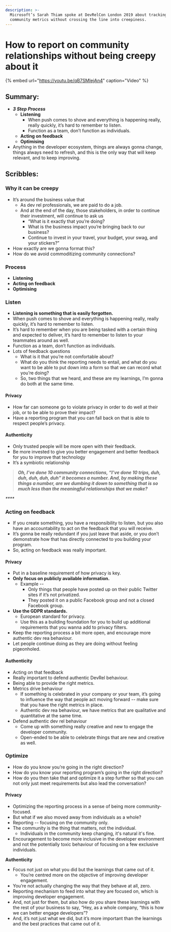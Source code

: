 ```yaml
---
description: >-
  Microsoft’s Sarah Thiam spoke at DevRelCon London 2019 about tracking
  community metrics without crossing the line into creepiness.
---
```


# How to report on community relationships without being creepy about it

{% embed url="https://youtu.be/qB7SMIejAn4" caption="Video" %}

## Summary:

* _**3 Step Process**_
  * **Listening** 
    * When push comes to shove and everything is happening really, really quickly, it’s hard to remember to listen. 
    * Function as a team, don’t function as individuals. 
  * **Acting on feedback** 
  * **Optimising**
* Anything in the developer ecosystem, things are always gonna change, things always need to refresh, and this is the only way that will keep relevant, and to keep improving.

## Scribbles: 

### Why it can be creepy

* It’s around the business value that 
  * As dev rel professionals, we are paid to do a job. 
  * And at the end of the day, those stakeholders, in order to continue their investment, will continue to ask us
    * “What is it exactly that you’re doing? 
    * What is the business impact you’re bringing back to our business?
    * Continue to invest in your travel, your budget, your swag, and your stickers?” 
* How exactly are we gonna format this? 
* How do we avoid commoditizing community connections?

### Process

* **Listening** 
* **Acting on feedback** 
* **Optimising**

### Listen

* **Listening is something that is easily forgotten.** 
* When push comes to shove and everything is happening really, really quickly, it’s hard to remember to listen. 
* It’s hard to remember when you are being tasked with a certain thing and expected to deliver, it’s hard to remember to listen to your teammates around as well. 
* Function as a team, don’t function as individuals. 
* Lots of feedback questions 
  * What is it that you’re not comfortable about?
  * What do you think the reporting needs to entail, and what do you want to be able to put down into a form so that we can record what you’re doing? 
  * So, two things that we heard, and these are my learnings, I’m gonna do both at the same time.

#### Privacy

* How far can someone go to violate privacy in order to do well at their job, or to be able to prove their impact?
* Have a reporting program that you can fall back on that is able to respect people’s privacy.

#### Authenticity

* Only trusted people will be more open with their feedback.
* Be more invested to give you better engagement and better feedback for you to improve that technology
* It’s a symbiotic relationship

> _**Oh, I’ve done 10 community connections, “I’ve done 10 trips, duh, duh, duh, duh, duh” it becomes a number. And, by making these things a number, are we dumbing it down to something that is so much less than the meaningful relationships that we make?**_

_\*\*\*\*_

### Acting on feedback 

* If you create something, you have a responsibility to listen, but you also have an accountability to act on the feedback that you will receive.
* It’s gonna be really redundant if you just leave that aside, or you don’t demonstrate how that has directly connected to you building your program. 
* So, acting on feedback was really important.

#### Privacy

* Put in a baseline requirement of how privacy is key.
* **Only focus on publicly available information.** 
  * Example --
    * Only things that people have posted up on their public Twitter sites if it’s not privatized. 
    * They posted it on a public Facebook group and not a closed Facebook group.
* **Use the GDPR standards.** 
  * European standard for privacy. 
  * Use this as a building foundation for you to build up additional requirements that you wanna add to privacy filters.
* Keep the reporting process a bit more open, and encourage more authentic dev rea behaviour. 
* Let people continue doing as they are doing without feeling pigeonholed.

#### Authenticity

* Acting on that feedback 
* Really important to defend authentic DevRel behaviour. 
* Being able to provide the right metrics. 
* Metrics drive behaviour 
  * If something is celebrated in your company or your team, it’s going to influence the way that people act moving forward -- make sure that you have the right metrics in place. 
  * Authentic dev rea behaviour, we have metrics that are qualitative and quantitative at the same time.
* Defend authentic dev rel behaviour 
  * Come up with something really creative and new to engage the developer community.
  * Open-ended to be able to celebrate things that are new and creative as well. 

### Optimize

* How do you know you’re going in the right direction?
* How do you know your reporting program’s going in the right direction? 
* How do you then take that and optimize it a step further so that you can not only just meet requirements but also lead the conversation? 

#### Privacy

* Optimizing the reporting process in a sense of being more community-focused. 
* But what if we also moved away from individuals as a whole? 
* Reporting --  focusing on the community only. 
* The community is the thing that matters, not the individual. 
  * Individuals in the community keep changing, it's natural it's fine. 
* Encouragement to become more inclusive in the developer environment and not the potentially toxic behaviour of focusing on a few exclusive individuals. 

  
**Authenticity**

* Focus not just on what you did but the learnings that came out of it. 
  * You’re centred more on the objective of improving developer engagement. 
* You’re not actually changing the way that they behave at all, zero. 
* Reporting mechanism to feed into what they are focused on, which is improving developer engagement. 
* And, not just for them, but also how do you share these learnings with the rest of your business to say, “Hey, as a whole company, “this is how we can better engage developers”? 
* And, it’s not just what we did, but it’s more important than the learnings and the best practices that came out of it.

